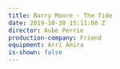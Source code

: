 ```yaml
---
title: Barry Moore - The Tide
date: 2019-10-30 15:11:00 Z
director: Aube Perrie
production-company: Friend
equipment: Arri Amira
is-shown: false
---
```


